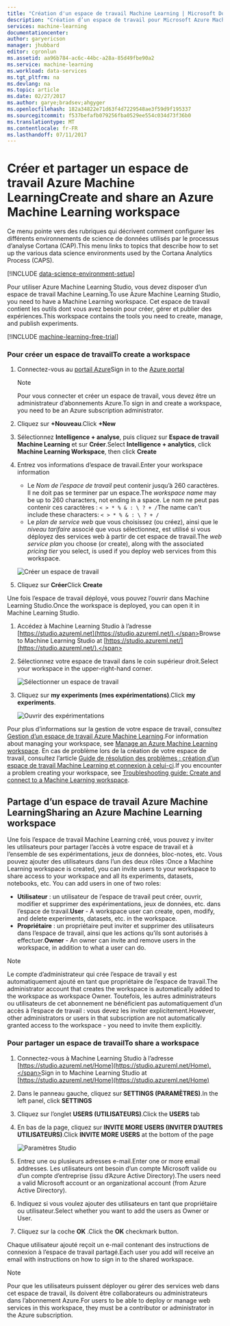 ```yaml
---
title: "Création d'un espace de travail Machine Learning | Microsoft Docs"
description: "Création d’un espace de travail pour Microsoft Azure Machine Learning Studio."
services: machine-learning
documentationcenter: 
author: garyericson
manager: jhubbard
editor: cgronlun
ms.assetid: aa96b784-ac6c-44bc-a28a-85d49fbe90a2
ms.service: machine-learning
ms.workload: data-services
ms.tgt_pltfrm: na
ms.devlang: na
ms.topic: article
ms.date: 02/27/2017
ms.author: garye;bradsev;ahgyger
ms.openlocfilehash: 182a34822e71d63f4d7229548ae3f59d9f195337
ms.sourcegitcommit: f537befafb079256fba0529ee554c034d73f36b0
ms.translationtype: MT
ms.contentlocale: fr-FR
ms.lasthandoff: 07/11/2017
---
```

# <a name="create-and-share-an-azure-machine-learning-workspace"></a><span data-ttu-id="d21dd-103">Créer et partager un espace de travail Azure Machine Learning</span><span class="sxs-lookup"><span data-stu-id="d21dd-103">Create and share an Azure Machine Learning workspace</span></span>
<span data-ttu-id="d21dd-104">Ce menu pointe vers des rubriques qui décrivent comment configurer les différents environnements de science de données utilisés par le processus d’analyse Cortana (CAP).</span><span class="sxs-lookup"><span data-stu-id="d21dd-104">This menu links to topics that describe how to set up the various data science environments used by the Cortana Analytics Process (CAPS).</span></span>

[!INCLUDE [data-science-environment-setup](../../includes/cap-setup-environments.md)]

<span data-ttu-id="d21dd-105">Pour utiliser Azure Machine Learning Studio, vous devez disposer d’un espace de travail Machine Learning.</span><span class="sxs-lookup"><span data-stu-id="d21dd-105">To use Azure Machine Learning Studio, you need to have a Machine Learning workspace.</span></span> <span data-ttu-id="d21dd-106">Cet espace de travail contient les outils dont vous avez besoin pour créer, gérer et publier des expériences.</span><span class="sxs-lookup"><span data-stu-id="d21dd-106">This workspace contains the tools you need to create, manage, and publish experiments.</span></span>

[!INCLUDE [machine-learning-free-trial](../../includes/machine-learning-free-trial.md)]

### <a name="to-create-a-workspace"></a><span data-ttu-id="d21dd-107">Pour créer un espace de travail</span><span class="sxs-lookup"><span data-stu-id="d21dd-107">To create a workspace</span></span>
1. <span data-ttu-id="d21dd-108">Connectez-vous au [portail Azure](https://portal.azure.com/)</span><span class="sxs-lookup"><span data-stu-id="d21dd-108">Sign in to the [Azure portal](https://portal.azure.com/)</span></span>

    > [!NOTE]
    > <span data-ttu-id="d21dd-109">Pour vous connecter et créer un espace de travail, vous devez être un administrateur d’abonnements Azure.</span><span class="sxs-lookup"><span data-stu-id="d21dd-109">To sign in and create a workspace, you need to be an Azure subscription administrator.</span></span> 
    >
    > 

2. <span data-ttu-id="d21dd-110">Cliquez sur **+Nouveau**.</span><span class="sxs-lookup"><span data-stu-id="d21dd-110">Click **+New**</span></span>

3. <span data-ttu-id="d21dd-111">Sélectionnez **Intelligence + analyse**, puis cliquez sur **Espace de travail Machine Learning** et sur **Créer**.</span><span class="sxs-lookup"><span data-stu-id="d21dd-111">Select **Intelligence + analytics**, click **Machine Learning Workspace**, then click **Create**</span></span>

4. <span data-ttu-id="d21dd-112">Entrez vos informations d’espace de travail.</span><span class="sxs-lookup"><span data-stu-id="d21dd-112">Enter your workspace information</span></span>

    - <span data-ttu-id="d21dd-113">Le *Nom de l’espace de travail* peut contenir jusqu’à 260 caractères. Il ne doit pas se terminer par un espace.</span><span class="sxs-lookup"><span data-stu-id="d21dd-113">The *workspace name* may be up to 260 characters, not ending in a space.</span></span> <span data-ttu-id="d21dd-114">Le nom ne peut pas contenir ces caractères : `< > * % & : \ ? + /`</span><span class="sxs-lookup"><span data-stu-id="d21dd-114">The name can't include these characters: `< > * % & : \ ? + /`</span></span>
    - <span data-ttu-id="d21dd-115">Le *plan de service web* que vous choisissez (ou créez), ainsi que le *niveau tarifaire* associé que vous sélectionnez, est utilisé si vous déployez des services web à partir de cet espace de travail.</span><span class="sxs-lookup"><span data-stu-id="d21dd-115">The *web service plan* you choose (or create), along with the associated *pricing tier* you select, is used if you deploy web services from this workspace.</span></span>

    ![Créer un espace de travail](media/machine-learning-create-workspace/create-new-workspace.png)

5. <span data-ttu-id="d21dd-117">Cliquez sur **Créer**</span><span class="sxs-lookup"><span data-stu-id="d21dd-117">Click **Create**</span></span>

<span data-ttu-id="d21dd-118">Une fois l’espace de travail déployé, vous pouvez l’ouvrir dans Machine Learning Studio.</span><span class="sxs-lookup"><span data-stu-id="d21dd-118">Once the workspace is deployed, you can open it in Machine Learning Studio.</span></span>

1. <span data-ttu-id="d21dd-119">Accédez à Machine Learning Studio à l’adresse [https://studio.azureml.net](https://studio.azureml.net/).</span><span class="sxs-lookup"><span data-stu-id="d21dd-119">Browse to Machine Learning Studio at [https://studio.azureml.net/](https://studio.azureml.net/).</span></span>

2. <span data-ttu-id="d21dd-120">Sélectionnez votre espace de travail dans le coin supérieur droit.</span><span class="sxs-lookup"><span data-stu-id="d21dd-120">Select your workspace in the upper-right-hand corner.</span></span>

    ![Sélectionner un espace de travail](media/machine-learning-create-workspace/open-workspace.png)

3. <span data-ttu-id="d21dd-122">Cliquez sur **my experiments (mes expérimentations)**.</span><span class="sxs-lookup"><span data-stu-id="d21dd-122">Click **my experiments**.</span></span>

    ![Ouvrir des expérimentations](media/machine-learning-create-workspace/my-experiments.png)

<span data-ttu-id="d21dd-124">Pour plus d’informations sur la gestion de votre espace de travail, consultez [Gestion d’un espace de travail Azure Machine Learning](machine-learning-manage-workspace.md).</span><span class="sxs-lookup"><span data-stu-id="d21dd-124">For information about managing your workspace, see [Manage an Azure Machine Learning workspace](machine-learning-manage-workspace.md).</span></span>
<span data-ttu-id="d21dd-125">En cas de problème lors de la création de votre espace de travail, consultez l’article [Guide de résolution des problèmes : création d’un espace de travail Machine Learning et connexion à celui-ci](machine-learning-troubleshooting-creating-ml-workspace.md).</span><span class="sxs-lookup"><span data-stu-id="d21dd-125">If you encounter a problem creating your workspace, see [Troubleshooting guide: Create and connect to a Machine Learning workspace](machine-learning-troubleshooting-creating-ml-workspace.md).</span></span>


## <a name="sharing-an-azure-machine-learning-workspace"></a><span data-ttu-id="d21dd-126">Partage d’un espace de travail Azure Machine Learning</span><span class="sxs-lookup"><span data-stu-id="d21dd-126">Sharing an Azure Machine Learning workspace</span></span>
<span data-ttu-id="d21dd-127">Une fois l’espace de travail Machine Learning créé, vous pouvez y inviter les utilisateurs pour partager l’accès à votre espace de travail et à l’ensemble de ses expérimentations, jeux de données, bloc-notes, etc. Vous pouvez ajouter des utilisateurs dans l’un des deux rôles :</span><span class="sxs-lookup"><span data-stu-id="d21dd-127">Once a Machine Learning workspace is created, you can invite users to your workspace to share access to your workspace and all its experiments, datasets, notebooks, etc. You can add users in one of two roles:</span></span>

* <span data-ttu-id="d21dd-128">**Utilisateur** : un utilisateur de l’espace de travail peut créer, ouvrir, modifier et supprimer des expérimentations, jeux de données, etc. dans l’espace de travail.</span><span class="sxs-lookup"><span data-stu-id="d21dd-128">**User** - A workspace user can create, open, modify, and delete experiments, datasets, etc. in the workspace.</span></span>
* <span data-ttu-id="d21dd-129">**Propriétaire** : un propriétaire peut inviter et supprimer des utilisateurs dans l’espace de travail, ainsi que les actions qu’ils sont autorisés à effectuer.</span><span class="sxs-lookup"><span data-stu-id="d21dd-129">**Owner** - An owner can invite and remove users in the workspace, in addition to what a user can do.</span></span>

> [!NOTE]
> <span data-ttu-id="d21dd-130">Le compte d’administrateur qui crée l’espace de travail y est automatiquement ajouté en tant que propriétaire de l’espace de travail.</span><span class="sxs-lookup"><span data-stu-id="d21dd-130">The administrator account that creates the workspace is automatically added to the workspace as workspace Owner.</span></span> <span data-ttu-id="d21dd-131">Toutefois, les autres administrateurs ou utilisateurs de cet abonnement ne bénéficient pas automatiquement d’un accès à l’espace de travail : vous devez les inviter explicitement.</span><span class="sxs-lookup"><span data-stu-id="d21dd-131">However, other administrators or users in that subscription are not automatically granted access to the workspace - you need to invite them explicitly.</span></span>
> 
> 

### <a name="to-share-a-workspace"></a><span data-ttu-id="d21dd-132">Pour partager un espace de travail</span><span class="sxs-lookup"><span data-stu-id="d21dd-132">To share a workspace</span></span>

1. <span data-ttu-id="d21dd-133">Connectez-vous à Machine Learning Studio à l’adresse [https://studio.azureml.net/Home](https://studio.azureml.net/Home).</span><span class="sxs-lookup"><span data-stu-id="d21dd-133">Sign in to Machine Learning Studio at [https://studio.azureml.net/Home](https://studio.azureml.net/Home)</span></span>

2. <span data-ttu-id="d21dd-134">Dans le panneau gauche, cliquez sur **SETTINGS (PARAMÈTRES)**.</span><span class="sxs-lookup"><span data-stu-id="d21dd-134">In the left panel, click **SETTINGS**</span></span>

3. <span data-ttu-id="d21dd-135">Cliquez sur l’onglet **USERS (UTILISATEURS)**.</span><span class="sxs-lookup"><span data-stu-id="d21dd-135">Click the **USERS** tab</span></span>

4. <span data-ttu-id="d21dd-136">En bas de la page, cliquez sur **INVITE MORE USERS (INVITER D’AUTRES UTILISATEURS)**.</span><span class="sxs-lookup"><span data-stu-id="d21dd-136">Click **INVITE MORE USERS** at the bottom of the page</span></span>

    ![Paramètres Studio](media/machine-learning-create-workspace/settings.png)

5. <span data-ttu-id="d21dd-138">Entrez une ou plusieurs adresses e-mail.</span><span class="sxs-lookup"><span data-stu-id="d21dd-138">Enter one or more email addresses.</span></span> <span data-ttu-id="d21dd-139">Les utilisateurs ont besoin d’un compte Microsoft valide ou d’un compte d’entreprise (issu d’Azure Active Directory).</span><span class="sxs-lookup"><span data-stu-id="d21dd-139">The users need a valid Microsoft account or an organizational account (from Azure Active Directory).</span></span>

6. <span data-ttu-id="d21dd-140">Indiquez si vous voulez ajouter des utilisateurs en tant que propriétaire ou utilisateur.</span><span class="sxs-lookup"><span data-stu-id="d21dd-140">Select whether you want to add the users as Owner or User.</span></span>

7. <span data-ttu-id="d21dd-141">Cliquez sur la coche **OK** .</span><span class="sxs-lookup"><span data-stu-id="d21dd-141">Click the **OK** checkmark button.</span></span>

<span data-ttu-id="d21dd-142">Chaque utilisateur ajouté reçoit un e-mail contenant des instructions de connexion à l’espace de travail partagé.</span><span class="sxs-lookup"><span data-stu-id="d21dd-142">Each user you add will receive an email with instructions on how to sign in to the shared workspace.</span></span>

> [!NOTE]
> <span data-ttu-id="d21dd-143">Pour que les utilisateurs puissent déployer ou gérer des services web dans cet espace de travail, ils doivent être collaborateurs ou administrateurs dans l’abonnement Azure.</span><span class="sxs-lookup"><span data-stu-id="d21dd-143">For users to be able to deploy or manage web services in this workspace, they must be a contributor or administrator in the Azure subscription.</span></span> 



